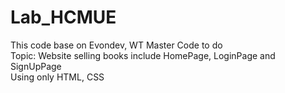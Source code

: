 # Lab_HCMUE
This code base on Evondev, WT Master Code to do 
</br>Topic: Website  selling books include HomePage, LoginPage and SignUpPage
</br> Using only HTML, CSS

